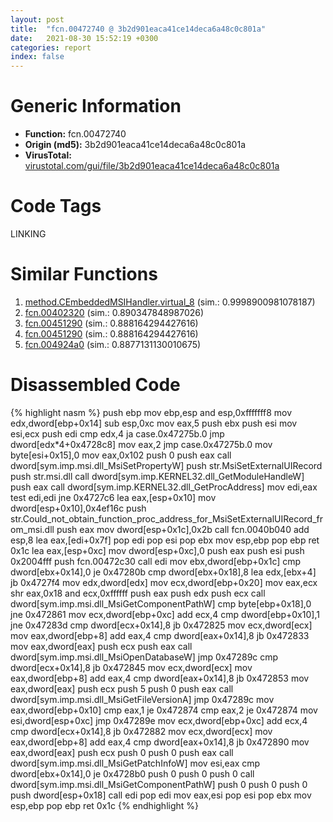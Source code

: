 ```yaml
---
layout: post
title:  "fcn.00472740 @ 3b2d901eaca41ce14deca6a48c0c801a"
date:   2021-08-30 15:52:19 +0300
categories: report
index: false
---
```


# Generic Information
- **Function:** fcn.00472740
- **Origin (md5):** 3b2d901eaca41ce14deca6a48c0c801a
- **VirusTotal:** [virustotal.com/gui/file/3b2d901eaca41ce14deca6a48c0c801a][virustotal_ref]

# Code Tags
<span class="tag" id="LINKING">LINKING</span>


# Similar Functions

1. [method.CEmbeddedMSIHandler.virtual\_8][similar_1_ref] (sim.: 0.9998900981078187)
2. [fcn.00402320][similar_2_ref] (sim.: 0.890347848987026)
3. [fcn.00451290][similar_3_ref] (sim.: 0.888164294427616)
4. [fcn.00451290][similar_4_ref] (sim.: 0.888164294427616)
5. [fcn.004924a0][similar_5_ref] (sim.: 0.8877131130010675)


# Disassembled Code

{% highlight nasm %}
push ebp
mov ebp,esp
and esp,0xfffffff8
mov edx,dword[ebp+0x14]
sub esp,0xc
mov eax,5
push ebx
push esi
mov esi,ecx
push edi
cmp edx,4
ja case.0x47275b.0
jmp dword[edx*4+0x4728c8]
mov eax,2
jmp case.0x47275b.0
mov byte[esi+0x15],0
mov eax,0x102
push 0
push eax
call dword[sym.imp.msi.dll_MsiSetPropertyW]
push str.MsiSetExternalUIRecord
push str.msi.dll
call dword[sym.imp.KERNEL32.dll_GetModuleHandleW]
push eax
call dword[sym.imp.KERNEL32.dll_GetProcAddress]
mov edi,eax
test edi,edi
jne 0x4727c6
lea eax,[esp+0x10]
mov dword[esp+0x10],0x4ef16c
push str.Could_not_obtain_function_proc_address_for_MsiSetExternalUIRecord_from_msi.dll
push eax
mov dword[esp+0x1c],0x2b
call fcn.0040b040
add esp,8
lea eax,[edi+0x7f]
pop edi
pop esi
pop ebx
mov esp,ebp
pop ebp
ret 0x1c
lea eax,[esp+0xc]
mov dword[esp+0xc],0
push eax
push esi
push 0x2004fff
push fcn.00472c30
call edi
mov ebx,dword[ebp+0x1c]
cmp dword[ebx+0x14],0
je 0x47280b
cmp dword[ebx+0x18],8
lea edx,[ebx+4]
jb 0x4727f4
mov edx,dword[edx]
mov ecx,dword[ebp+0x20]
mov eax,ecx
shr eax,0x18
and ecx,0xffffff
push eax
push edx
push ecx
call dword[sym.imp.msi.dll_MsiGetComponentPathW]
cmp byte[ebp+0x18],0
jne 0x472861
mov ecx,dword[ebp+0xc]
add ecx,4
cmp dword[ebp+0x10],1
jne 0x47283d
cmp dword[ecx+0x14],8
jb 0x472825
mov ecx,dword[ecx]
mov eax,dword[ebp+8]
add eax,4
cmp dword[eax+0x14],8
jb 0x472833
mov eax,dword[eax]
push ecx
push eax
call dword[sym.imp.msi.dll_MsiOpenDatabaseW]
jmp 0x47289c
cmp dword[ecx+0x14],8
jb 0x472845
mov ecx,dword[ecx]
mov eax,dword[ebp+8]
add eax,4
cmp dword[eax+0x14],8
jb 0x472853
mov eax,dword[eax]
push ecx
push 5
push 0
push eax
call dword[sym.imp.msi.dll_MsiGetFileVersionA]
jmp 0x47289c
mov eax,dword[ebp+0x10]
cmp eax,1
je 0x472874
cmp eax,2
je 0x472874
mov esi,dword[esp+0xc]
jmp 0x47289e
mov ecx,dword[ebp+0xc]
add ecx,4
cmp dword[ecx+0x14],8
jb 0x472882
mov ecx,dword[ecx]
mov eax,dword[ebp+8]
add eax,4
cmp dword[eax+0x14],8
jb 0x472890
mov eax,dword[eax]
push ecx
push 0
push 0
push eax
call dword[sym.imp.msi.dll_MsiGetPatchInfoW]
mov esi,eax
cmp dword[ebx+0x14],0
je 0x4728b0
push 0
push 0
push 0
call dword[sym.imp.msi.dll_MsiGetComponentPathW]
push 0
push 0
push 0
push dword[esp+0x18]
call edi
pop edi
mov eax,esi
pop esi
pop ebx
mov esp,ebp
pop ebp
ret 0x1c
{% endhighlight %}


[similar_1_ref]: /report/method.CEmbeddedMSIHandler.virtual_8@3b2d901eaca41ce14deca6a48c0c801a
[similar_2_ref]: /report/fcn.00402320@9c2b894b84f59672d8be2e984066f76f
[similar_3_ref]: /report/fcn.00451290@4fe6510221c33bf023f6abed461fc13f
[similar_4_ref]: /report/fcn.00451290@ec199daf84c7d2c754bb8d013dd4880e
[similar_5_ref]: /report/fcn.004924a0@be7fba7cc724acf4ae2900d99e0fc9c3
[virustotal_ref]: https://www.virustotal.com/gui/file/3b2d901eaca41ce14deca6a48c0c801a